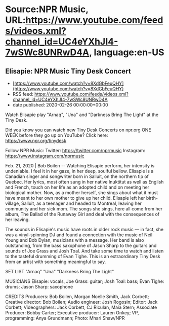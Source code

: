 # Source:NPR Music, URL:https://www.youtube.com/feeds/videos.xml?channel_id=UC4eYXhJI4-7wSWc8UNRwD4A, language:en-US

## Elisapie: NPR Music Tiny Desk Concert
 - [https://www.youtube.com/watch?v=8XdGbFeuQHY](https://www.youtube.com/watch?v=8XdGbFeuQHY)
 - RSS feed: https://www.youtube.com/feeds/videos.xml?channel_id=UC4eYXhJI4-7wSWc8UNRwD4A
 - date published: 2020-02-26 00:00:00+00:00

Watch Elisapie play "Arnaq", "Una" and "Darkness Bring The Light" at the Tiny Desk.

Did you know you can watch new Tiny Desk Concerts on npr.org ONE WEEK before they go up on YouTube? Click here: https://www.npr.org/tinydesk

Follow NPR Music:
Twitter: https://twitter.com/nprmusic
Instagram: https://www.instagram.com/nprmusic

Feb. 21, 2020 | Bob Boilen -- Watching Elisapie perform, her intensity is undeniable. I feel it in her gaze, in her deep, soulful bellow. Elisapie is a Canadian singer and songwriter born in Salluit, on the northern tip of Quebec. Her lyrics, most often sung in her native Inuktitut as well as English and French, touch on her life as an adopted child and on meeting her biological mother. Now, as a mother herself, she sings about what it must have meant to her own mother to give up her child. Elisapie left her birth-village, Salluit, as a teenager and headed to Montreal, leaving her community and her sick mom. The songs she sings, here all come from her album, The Ballad of the Runaway Girl and deal with the consequences of her leaving.

The sounds in Elisapie's music have roots in older rock music — in fact, she was a vinyl-spinning DJ and found a connection with the music of Neil Young and Bob Dylan, musicians with a message. Her band is also outstanding, from the bass saxophone of Jason Sharp to the guitars and sounds of Joe Grass and Josh Toal. And take some time to watch and listen to the tasteful drumming of Evan Tighe. This is an extraordinary Tiny Desk from an artist with something meaningful to say.

SET LIST
"Arnaq"
"Una"
"Darkness Bring The Light"

MUSICIANS
Elisapie: vocals, Joe Grass: guitar; Josh Toal: bass; Evan Tighe: drums; Jason Sharp: saxophone

CREDITS
Producers: Bob Boilen, Morgan Noelle Smith, Jack Corbett; Creative director: Bob Boilen; Audio engineer: Josh Rogosin; Editor: Jack Corbett; Videographers: Jack Corbett, CJ Riculan, Maia Stern; Associate Producer: Bobby Carter; Executive producer: Lauren Onkey; VP, programming: Anya Grundmann; Photo: Mhari Shaw/NPR

